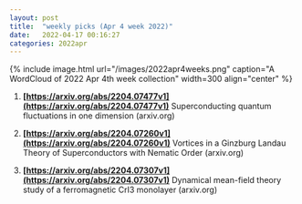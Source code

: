 ```yaml
---
layout: post
title:  "weekly picks (Apr 4 week 2022)"
date:   2022-04-17 00:16:27
categories: 2022apr
---
```


{% include image.html url="/images/2022apr4weeks.png" caption="A WordCloud of 2022 Apr 4th week collection" width=300 align="center" %}

1. **[https://arxiv.org/abs/2204.07477v1](https://arxiv.org/abs/2204.07477v1)** Superconducting quantum fluctuations in one dimension (arxiv.org)

1. **[https://arxiv.org/abs/2204.07260v1](https://arxiv.org/abs/2204.07260v1)** Vortices in a Ginzburg Landau Theory of Superconductors with Nematic Order (arxiv.org)

1. **[https://arxiv.org/abs/2204.07307v1](https://arxiv.org/abs/2204.07307v1)** Dynamical mean-field theory study of a ferromagnetic CrI3 monolayer (arxiv.org)
